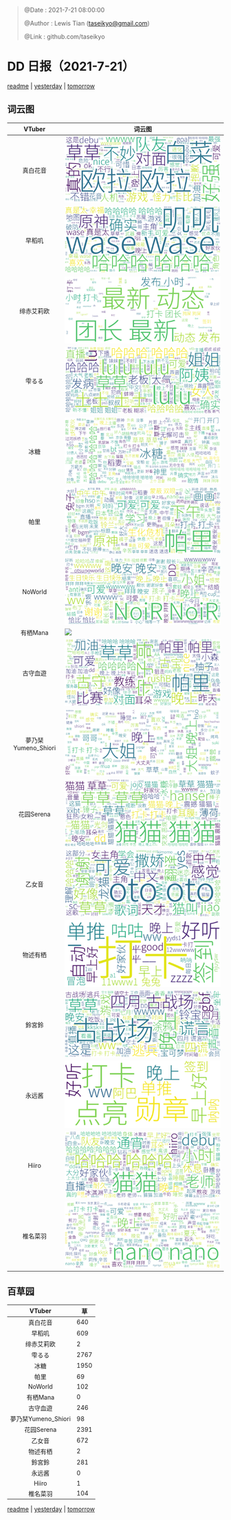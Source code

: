 > @Date    : 2021-7-21 08:00:00
>
> @Author  : Lewis Tian (taseikyo@gmail.com)
>
> @Link    : github.com/taseikyo

# DD 日报（2021-7-21）

[readme](../README.md) | [yesterday](2021-7-20.md) | [tomorrow](2021-7-22.md)

## 词云图

|VTuber|词云图|
|:-:|-|
|真白花音|![](../../images/daily/21402309_2021-7-21_purge_wordcloud.png)|
|早稻叽|![](../../images/daily/41682_2021-7-21_purge_wordcloud.png)|
|绯赤艾莉欧|![](../../images/daily/21396545_2021-7-21_purge_wordcloud.png)|
|雫るる|![](../../images/daily/21013446_2021-7-21_purge_wordcloud.png)|
|冰糖|![](../../images/daily/876396_2021-7-21_purge_wordcloud.png)|
|帕里|![](../../images/daily/4895312_2021-7-21_purge_wordcloud.png)|
|NoWorld|![](../../images/daily/21448649_2021-7-21_purge_wordcloud.png)|
|有栖Mana|![](../../images/daily/6542258_2021-7-21_purge_wordcloud.png)|
|古守血遊|![](../../images/daily/8725120_2021-7-21_purge_wordcloud.png)|
|夢乃栞Yumeno_Shiori|![](../../images/daily/14052636_2021-7-21_purge_wordcloud.png)|
|花园Serena|![](../../images/daily/14327465_2021-7-21_purge_wordcloud.png)|
|乙女音|![](../../images/daily/21320551_2021-7-21_purge_wordcloud.png)|
|物述有栖|![](../../images/daily/21449083_2021-7-21_purge_wordcloud.png)|
|鈴宮鈴|![](../../images/daily/21685677_2021-7-21_purge_wordcloud.png)|
|永远酱|![](../../images/daily/21701071_2021-7-21_purge_wordcloud.png)|
|Hiiro|![](../../images/daily/21919321_2021-7-21_purge_wordcloud.png)|
|椎名菜羽|![](../../images/daily/22347054_2021-7-21_purge_wordcloud.png)|

## 百草园

|VTuber|草|
|:-:|-|
|真白花音|640|
|早稻叽|609|
|绯赤艾莉欧|2|
|雫るる|2767|
|冰糖|1950|
|帕里|69|
|NoWorld|102|
|有栖Mana|0|
|古守血遊|246|
|夢乃栞Yumeno_Shiori|98|
|花园Serena|2391|
|乙女音|672|
|物述有栖|2|
|鈴宮鈴|281|
|永远酱|0|
|Hiiro|1|
|椎名菜羽|104|

[readme](../README.md) | [yesterday](2021-7-20.md) | [tomorrow](2021-7-22.md)
